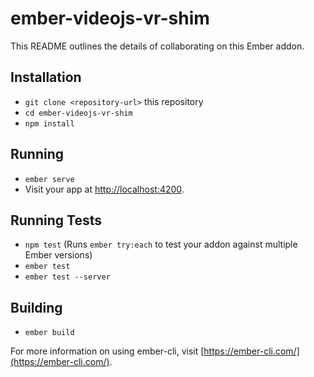 # ember-videojs-vr-shim

This README outlines the details of collaborating on this Ember addon.

## Installation

* `git clone <repository-url>` this repository
* `cd ember-videojs-vr-shim`
* `npm install`

## Running

* `ember serve`
* Visit your app at [http://localhost:4200](http://localhost:4200).

## Running Tests

* `npm test` (Runs `ember try:each` to test your addon against multiple Ember versions)
* `ember test`
* `ember test --server`

## Building

* `ember build`

For more information on using ember-cli, visit [https://ember-cli.com/](https://ember-cli.com/).
